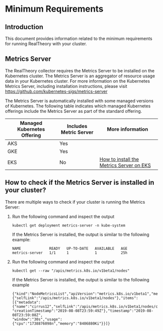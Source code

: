 # Minimum Requirements

## Introduction
This document provides information related to the minimum requirements for running RealTheory with your cluster.

## Metrics Server
The RealTheory collector requires the Metrics Server to be installed on the Kubernetes cluster. The Metrics Server is an aggregator of resource usage data in your Kubernetes cluster. For more information on the Kubernetes Metrics Server, including installation instructions, please visit https://github.com/kubernetes-sigs/metrics-server

The Metrics Server is automatically installed with some managed versions of Kubernetes. The following table indicates which managed Kubernetes offerings include the Metrics Server as part of the standard offering.

| Managed Kubernetes Offering | Includes Metric Server | More information |
|-----------------------------|------------------------|------------------|
| AKS | Yes | |
| GKE | Yes | |
| EKS | No | [How to install the Metrics Server on EKS](https://docs.aws.amazon.com/eks/latest/userguide/metrics-server.html) |

## How to check if the Metrics Server is installed in your cluster?
There are multiple ways to check if your cluster is running the Metrics Server:

1. Run the following command and inspect the output
   ```
   kubectl get deployment metrics-server -n kube-system 
   ```

   If the Metrics Server is installed, the output is similar to the following example:

   ```
   NAME             READY   UP-TO-DATE   AVAILABLE   AGE
   metrics-server   1/1     1            1           25h
   ```

1. Run the following command and inspect the output

   ```
   kubectl get --raw "/apis/metrics.k8s.io/v1beta1/nodes"
   ```

   If the Metrics Server is installed, the output is similar to the following example

   ```
   {"kind":"NodeMetricsList","apiVersion":"metrics.k8s.io/v1beta1","metadata":{"selfLink":"/apis/metrics.k8s.io/v1beta1/nodes"},"items":[{"metadata":
   {"name":"cirrus12","selfLink":"/apis/metrics.k8s.io/v1beta1/nodes/cirrus12",
   "creationTimestamp":"2019-08-08T23:59:49Z"},"timestamp":"2019-08-08T23:59:08Z",
   "window":"30s","usage":{"cpu":"1738876098n","memory":"8406880Ki"}}]}
   ```